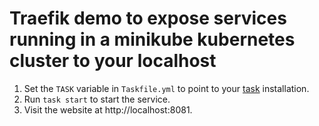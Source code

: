 # Traefik demo to expose services running in a minikube kubernetes cluster to your localhost
1. Set the `TASK` variable in `Taskfile.yml` to point to your [task](https://taskfile.dev/) installation.
2. Run `task start` to start the service.
3. Visit the website at http://localhost:8081.

